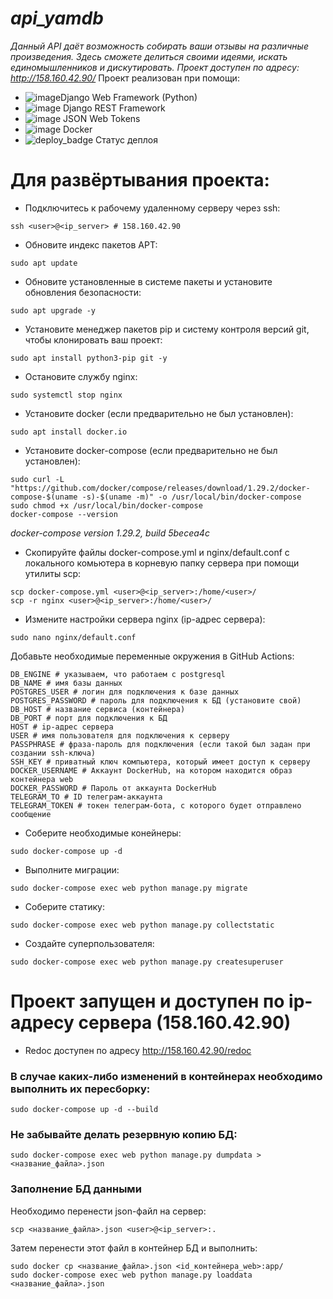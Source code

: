 # _api_yamdb_
*Данный API даёт возможность собирать ваши отзывы на различные произведения.
Здесь сможете делиться своими идеями, искать единомышленников и дискутировать.
Проект доступен по адресу: http://158.160.42.90/*
Проект реализован при помощи: 
- ![image](https://img.shields.io/badge/Django-092E20?style=for-the-badge&logo=django&logoColor=green)Django Web Framework (Python)
- ![image](https://img.shields.io/badge/django%20rest-ff1709?style=for-the-badge&logo=django&logoColor=white) Django REST Framework
- ![image](https://img.shields.io/badge/JWT-000000?style=for-the-badge&logo=JSON%20web%20tokens&logoColor=white) JSON Web Tokens
- ![image](https://img.shields.io/badge/Docker-2CA5E0?style=for-the-badge&logo=docker&logoColor=white) Docker
- ![deploy_badge](https://github.com/artni96/yamdb_final/actions/workflows/yamdb_workflow.yml/badge.svg?event=push) Статус деплоя

# Для развёртывания проекта:
- Подключитесь к рабочему удаленному серверу через ssh:
```
ssh <user>@<ip_server> # 158.160.42.90
```
- Обновите индекс пакетов APT:
```
sudo apt update
```
- Обновите установленные в системе пакеты и установите обновления безопасности:
```
sudo apt upgrade -y
```
-  Установите менеджер пакетов pip и систему контроля версий git, чтобы клонировать ваш проект:
```
sudo apt install python3-pip git -y
```
- Остановите службу nginx:
```
sudo systemctl stop nginx 
```
- Установите docker (если предварительно не был установлен):
```
sudo apt install docker.io
```
- Установите docker-compose (если предварительно не был установлен):
```
sudo curl -L "https://github.com/docker/compose/releases/download/1.29.2/docker-compose-$(uname -s)-$(uname -m)" -o /usr/local/bin/docker-compose
sudo chmod +x /usr/local/bin/docker-compose
docker-compose --version
```
_docker-compose version 1.29.2, build 5becea4c_

- Скопируйте файлы docker-compose.yml и nginx/default.conf с локального комьютера в корневую папку сервера при помощи утилиты scp:
```
scp docker-compose.yml <user>@<ip_server>:/home/<user>/
scp -r nginx <user>@<ip_server>:/home/<user>/
```
- Измените настройки сервера nginx (ip-адрес сервера):
```
sudo nano nginx/default.conf
```
Добавьте необходимые переменные окружения в GitHub Actions:
```
DB_ENGINE # указываем, что работаем с postgresql
DB_NAME # имя базы данных
POSTGRES_USER # логин для подключения к базе данных
POSTGRES_PASSWORD # пароль для подключения к БД (установите свой)
DB_HOST # название сервиса (контейнера)
DB_PORT # порт для подключения к БД
HOST # ip-адрес сервера
USER # имя пользователя для подключения к серверу
PASSPHRASE # фраза-пароль для подключения (если такой был задан при создании ssh-ключа)
SSH_KEY # приватный ключ компьютера, который имеет доступ к серверу
DOCKER_USERNAME # Аккаунт DockerHub, на котором находится образ контейнера web
DOCKER_PASSWORD # Пароль от аккаунта DockerHub
TELEGRAM_TO # ID телеграм-аккаунта
TELEGRAM_TOKEN # токен телеграм-бота, с которого будет отправлено сообщение
```
- Соберите необходимые конейнеры:
```
sudo docker-compose up -d
```
- Выполните миграции:
```
sudo docker-compose exec web python manage.py migrate
```
- Соберите статику:
```
sudo docker-compose exec web python manage.py collectstatic
```
- Создайте суперпользователя:
```
sudo docker-compose exec web python manage.py createsuperuser
```

# Проект запущен и доступен по ip-адресу сервера (158.160.42.90)

- Redoc доступен по адресу http://158.160.42.90/redoc

### В случае каких-либо изменений в контейнерах необходимо выполнить их пересборку:
```
sudo docker-compose up -d --build 
```
### Не забывайте делать резервную копию БД:
```
sudo docker-compose exec web python manage.py dumpdata > <название_файла>.json
```
### Заполнение БД данными
Необходимо перенести json-файл на сервер:
```
scp <название_файла>.json <user>@<ip_server>:.
```
Затем перенести этот файл в контейнер БД и выполнить:
```
sudo docker cp <название_файла>.json <id_контейнера_web>:app/
sudo docker-compose exec web python manage.py loaddata <название_файла>.json
```
